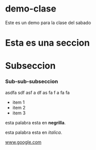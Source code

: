 # demo-clase
Este es un demo para la clase del sabado

# Esta es una seccion

# Subseccion

### Sub-sub-subseccion

asdfa sdf
asf a
  df
  as
  fa
  f
  a
  fa fa
  
* item 1
* item 2
* item 3

esta palabra esta en **negrilla**.

esta palabra esta en *italica*.

www.google.com
